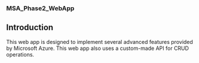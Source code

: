 ### MSA_Phase2_WebApp
## Introduction
This web app is designed to implement several advanced features provided by Microsoft Azure. This web app also uses a custom-made API for CRUD operations.